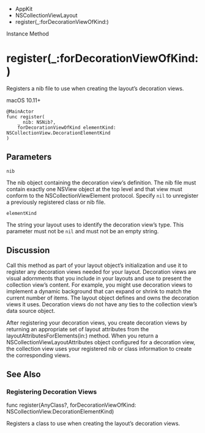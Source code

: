 

- AppKit
- NSCollectionViewLayout
-  register(\_:forDecorationViewOfKind:) 

Instance Method

# register(\_:forDecorationViewOfKind:)

Registers a nib file to use when creating the layout’s decoration views.

macOS 10.11+

``` source
@MainActor
func register(
    _ nib: NSNib?,
    forDecorationViewOfKind elementKind: NSCollectionView.DecorationElementKind
)
```

## Parameters 

`nib`  

The nib object containing the decoration view’s definition. The nib file must contain exactly one NSView object at the top level and that view must conform to the NSCollectionViewElement protocol. Specify `nil` to unregister a previously registered class or nib file.

`elementKind`  

The string your layout uses to identify the decoration view’s type. This parameter must not be `nil` and must not be an empty string.

## Discussion

Call this method as part of your layout object’s initialization and use it to register any decoration views needed for your layout. Decoration views are visual adornments that you include in your layouts and use to present the collection view’s content. For example, you might use decoration views to implement a dynamic background that can expand or shrink to match the current number of items. The layout object defines and owns the decoration views it uses. Decoration views do not have any ties to the collection view’s data source object.

After registering your decoration views, you create decoration views by returning an appropriate set of layout attributes from the layoutAttributesForElements(in:) method. When you return a NSCollectionViewLayoutAttributes object configured for a decoration view, the collection view uses your registered nib or class information to create the corresponding views.

## See Also

### Registering Decoration Views

func register(AnyClass?, forDecorationViewOfKind: NSCollectionView.DecorationElementKind)

Registers a class to use when creating the layout’s decoration views.

